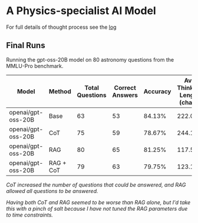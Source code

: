 # A Physics-specialist AI Model

For full details of thought process see the [log](progress_log/log.md)

## Final Runs

Running the gpt-oss-20B model on 80 astronomy questions from the MMLU-Pro benchmark.

| Model              | Method    | Total Questions | Correct Answers | Accuracy | Avg Thinking Length (chars) |
| ------------------ | --------- | --------------- | --------------- | -------- | --------------------------- |
| openai/gpt-oss-20B | Base      | 63              | 53              | 84.13%   | 222.02                      |
| openai/gpt-oss-20B | CoT       | 75              | 59              | 78.67%   | 244.12                      |
| openai/gpt-oss-20B | RAG       | 80              | 65              | 81.25%   | 117.50                      |
| openai/gpt-oss-20B | RAG + CoT | 79              | 63              | 79.75%   | 123.13                      |

_CoT increased the number of questions that could be answered, and RAG allowed all questions to be answered._

_Having both CoT and RAG seemed to be worse than RAG alone, but I'd take this with a pinch of salt because I have not tuned the RAG parameters due to time constraints._

